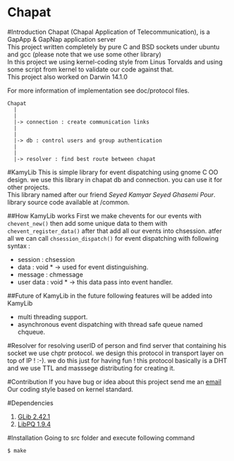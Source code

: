 Chapat
=======
#Introduction
Chapat (Chapal Application of Telecommunication),
is a GapApp & GapNap application server  
This project written completely by pure C and BSD sockets
under ubuntu and gcc (please note that we use some other library)  
In this project we using kernel-coding style from Linus Torvalds and using some
script from kernel to validate our code against that.  
This project also worked on Darwin 14.1.0  

For more information of implementation see doc/protocol files.  

```
Chapat
  |
  |
  |-> connection : create communication links
  |
  |
  |-> db : control users and group authentication
  |
  |
  |-> resolver : find best route between chapat
```

#KamyLib
This is simple library for event dispatching using gnome C OO design.
we use this library in chapat db and connection. you can use it for
other projects.  
This library named after our friend *Seyed Kamyar Seyed Ghasemi Pour*.  
library source code available at /common.

##How KamyLib works
First we make chevents for our events with `chevent_new()` then add some unique data
to them with `chevent_register_data()` after that add all our events into chsession.
atfer all we can call `chsession_dispatch()` for event dispatching with following syntax :
* session : chsession
* data : void * -> used for event distinguishing.
* message : chmessage
* user data : void * -> this data pass into event handler.

##Future of KamyLib
in the future following features will be added into KamyLib
* multi threading support.
* asynchronous event dispatching with thread safe queue named chqueue.


#Resolver
for resolving userID of person and find server that containing his socket we use
chptr protocol. we design this protocol in transport layer on top of IP ! :-). we do
this just for having fun ! this protocol basically is a DHT and we use TTL and masssege
distributing for creating it.


#Contribution
If you have bug or idea about this project send me an [email](mailto:parham.alvani@gmail.com)  
Our coding style based on kernel standard.

#Dependencies
1. [GLib 2.42.1](https://developer.gnome.org/glib/2.42/)
2. [LibPQ 1.9.4](http://www.postgresql.org/docs/9.4/static/index.html)

#Installation
Going to src folder and execute following command

	$ make

